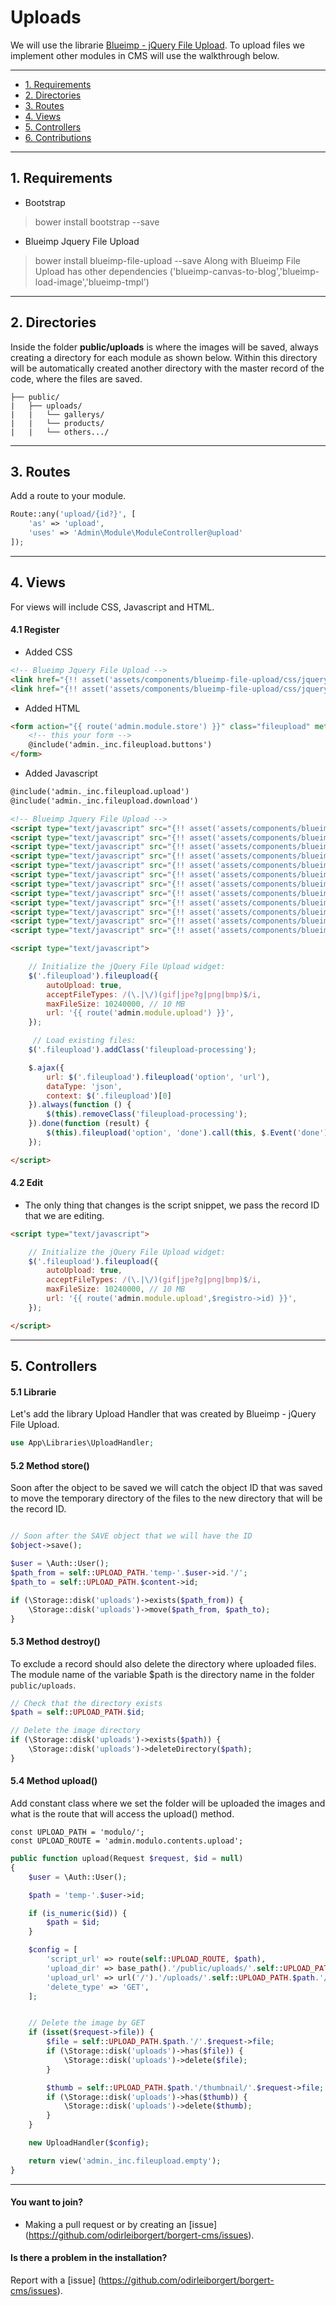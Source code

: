 
# Uploads

We will use the librarie [Blueimp - jQuery File Upload](https://github.com/blueimp/jQuery-File-Upload).
To upload files we implement other modules in CMS will use the walkthrough below.


-----

* [1. Requirements](#requirements)
* [2. Directories](#directories)
* [3. Routes](#routes)
* [4. Views](#views)
* [5. Controllers](#controllers)
* [6. Contributions](#contributions)


-----

<a name="requirements"></a>
## 1. Requirements

- Bootstrap
> bower install bootstrap --save

- Blueimp Jquery File Upload
> bower install blueimp-file-upload --save
Along with Blueimp File Upload has other dependencies ('blueimp-canvas-to-blog','blueimp-load-image','blueimp-tmpl')



-----

<a name="directories"></a>
## 2. Directories

Inside the folder **public/uploads** is where the images will be saved, always creating a directory for each module as shown below. Within this directory will be automatically created another directory with the master record of the code, where the files are saved.

```
├── public/
|	├── uploads/
|   |	└── gallerys/
|   |	└── products/
|   |	└── others.../
```


-----

<a name="routes"></a>
## 3. Routes

Add a route to your module.

```php
Route::any('upload/{id?}', [
    'as' => 'upload',
    'uses' => 'Admin\Module\ModuleController@upload'
]);
```

-----
<a name="views"></a>
## 4. Views

For views will include CSS, Javascript and HTML.

#### 4.1 Register

* Added CSS
```html
<!-- Blueimp Jquery File Upload -->
<link href="{!! asset('assets/components/blueimp-file-upload/css/jquery.fileupload.css') !!}" rel="stylesheet">
<link href="{!! asset('assets/components/blueimp-file-upload/css/jquery.fileupload-ui.css') !!}" rel="stylesheet">
```

* Added HTML
```html
<form action="{{ route('admin.module.store') }}" class="fileupload" method="post" enctype="multipart/form-data">
	<!-- this your form -->
	@include('admin._inc.fileupload.buttons')
</form>
```

* Added Javascript
```html
@include('admin._inc.fileupload.upload')
@include('admin._inc.fileupload.download')

<!-- Blueimp Jquery File Upload -->
<script type="text/javascript" src="{!! asset('assets/components/blueimp-file-upload/js/vendor/jquery.ui.widget.js') !!}"></script>
<script type="text/javascript" src="{!! asset('assets/components/blueimp-tmpl/js/tmpl.min.js') !!}"></script>
<script type="text/javascript" src="{!! asset('assets/components/blueimp-load-image/js/load-image.all.min.js') !!}"></script>
<script type="text/javascript" src="{!! asset('assets/components/blueimp-canvas-to-blob/js/canvas-to-blob.min.js') !!}"></script>
<script type="text/javascript" src="{!! asset('assets/components/blueimp-file-upload/js/jquery.iframe-transport.js') !!}"></script>
<script type="text/javascript" src="{!! asset('assets/components/blueimp-file-upload/js/jquery.fileupload.js') !!}"></script>
<script type="text/javascript" src="{!! asset('assets/components/blueimp-file-upload/js/jquery.fileupload-process.js') !!}"></script>
<script type="text/javascript" src="{!! asset('assets/components/blueimp-file-upload/js/jquery.fileupload-image.js') !!}"></script>
<script type="text/javascript" src="{!! asset('assets/components/blueimp-file-upload/js/jquery.fileupload-audio.js') !!}"></script>
<script type="text/javascript" src="{!! asset('assets/components/blueimp-file-upload/js/jquery.fileupload-video.js') !!}"></script>
<script type="text/javascript" src="{!! asset('assets/components/blueimp-file-upload/js/jquery.fileupload-validate.js') !!}"></script>
<script type="text/javascript" src="{!! asset('assets/components/blueimp-file-upload/js/jquery.fileupload-ui.js') !!}"></script>

<script type="text/javascript">

    // Initialize the jQuery File Upload widget:
    $('.fileupload').fileupload({
        autoUpload: true,
        acceptFileTypes: /(\.|\/)(gif|jpe?g|png|bmp)$/i,
        maxFileSize: 10240000, // 10 MB
        url: '{{ route('admin.module.upload') }}',
    });

     // Load existing files:
    $('.fileupload').addClass('fileupload-processing');

    $.ajax({
        url: $('.fileupload').fileupload('option', 'url'),
        dataType: 'json',
        context: $('.fileupload')[0]
    }).always(function () {
        $(this).removeClass('fileupload-processing');
    }).done(function (result) {
        $(this).fileupload('option', 'done').call(this, $.Event('done'), {result: result});
    });

</script>
```



#### 4.2 Edit

* The only thing that changes is the script snippet, we pass the record ID that we are editing.

```html
<script type="text/javascript">

    // Initialize the jQuery File Upload widget:
    $('.fileupload').fileupload({
        autoUpload: true,
        acceptFileTypes: /(\.|\/)(gif|jpe?g|png|bmp)$/i,
        maxFileSize: 10240000, // 10 MB
        url: '{{ route('admin.module.upload',$registro->id) }}',
    });

</script>
```

-----
<a name="controllers"></a>
## 5. Controllers

#### 5.1 Librarie
Let's add the library Upload Handler that was created by Blueimp - jQuery File Upload.

```php
use App\Libraries\UploadHandler;
```

#### 5.2 Method store()
Soon after the object to be saved we will catch the object ID that was saved to move the temporary directory of the files to the new directory that will be the record ID.

```php

// Soon after the SAVE object that we will have the ID
$object->save();

$user = \Auth::User();
$path_from = self::UPLOAD_PATH.'temp-'.$user->id.'/';
$path_to = self::UPLOAD_PATH.$content->id;

if (\Storage::disk('uploads')->exists($path_from)) {
    \Storage::disk('uploads')->move($path_from, $path_to);
}

```

#### 5.3 Method destroy()
To exclude a record should also delete the directory where uploaded files. The module name of the variable $path is the directory name in the folder `public/uploads`.

```php
// Check that the directory exists
$path = self::UPLOAD_PATH.$id;

// Delete the image directory
if (\Storage::disk('uploads')->exists($path)) {
    \Storage::disk('uploads')->deleteDirectory($path);
}
```

#### 5.4 Method upload()

Add constant class where we set the folder will be uploaded the images and what is the route that will access the upload() method.

```
const UPLOAD_PATH = 'modulo/';
const UPLOAD_ROUTE = 'admin.modulo.contents.upload';
```


```php
public function upload(Request $request, $id = null)
{
    $user = \Auth::User();

    $path = 'temp-'.$user->id;

    if (is_numeric($id)) {
        $path = $id;
    }

    $config = [
        'script_url' => route(self::UPLOAD_ROUTE, $path),
        'upload_dir' => base_path().'/public/uploads/'.self::UPLOAD_PATH.$path.'/',
        'upload_url' => url('/').'/uploads/'.self::UPLOAD_PATH.$path.'/',
        'delete_type' => 'GET',
    ];


    // Delete the image by GET
    if (isset($request->file)) {
        $file = self::UPLOAD_PATH.$path.'/'.$request->file;
        if (\Storage::disk('uploads')->has($file)) {
            \Storage::disk('uploads')->delete($file);
        }

        $thumb = self::UPLOAD_PATH.$path.'/thumbnail/'.$request->file;
        if (\Storage::disk('uploads')->has($thumb)) {
            \Storage::disk('uploads')->delete($thumb);
        }
    }

    new UploadHandler($config);

    return view('admin._inc.fileupload.empty');
}

```


------------------------------

#### You want to join?
- Making a pull request or by creating an [issue] (https://github.com/odirleiborgert/borgert-cms/issues).

#### Is there a problem in the installation?
Report with a [issue] (https://github.com/odirleiborgert/borgert-cms/issues).
